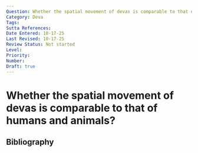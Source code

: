 ```yaml
---
Question: Whether the spatial movement of devas is comparable to that of humans and animals?
Category: Deva
Tags: 
Sutta References: 
Date Entered: 10-17-25
Last Revised: 10-17-25
Review Status: Not started
Level: 
Priority: 
Number: 
Draft: true
---
```


# Whether the spatial movement of devas is comparable to that of humans and animals?

## Bibliography

<!-- 

Notes:



-->